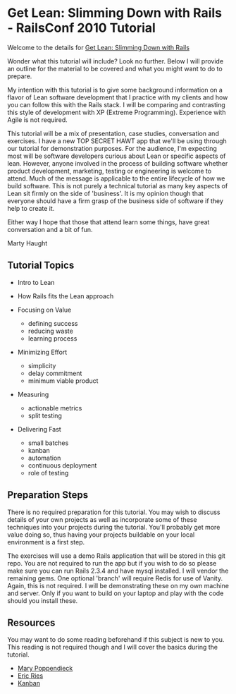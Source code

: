 # Get Lean: Slimming Down with Rails - RailsConf 2010 Tutorial

Welcome to the details for [Get Lean: Slimming Down with Rails](http://en.oreilly.com/rails2010/public/schedule/detail/13851)

Wonder what this tutorial will include?  Look no further. Below I will provide an outline for the material to be covered and what you might want to do to prepare.  

My intention with this tutorial is to give some background information on a flavor of Lean software development that I practice with my clients and how you can follow this with the Rails stack.  I will be comparing and contrasting this style of development with XP (Extreme Programming).  Experience with Agile is not required.

This tutorial will be a mix of presentation, case studies, conversation and exercises.  I have a new TOP SECRET HAWT app that we'll be using through our tutorial for demonstration purposes.  For the audience, I'm expecting most will be software developers curious about Lean or specific aspects of lean.  However, anyone involved in the process of building software whether product development, marketing, testing or engineering is welcome to attend.  Much of the message is applicable to the entire lifecycle of how we build software.  This is not purely a technical tutorial as many key aspects of Lean sit firmly on the side of 'business'.  It is my opinion though that everyone should have a firm grasp of the business side of software if they help to create it. 

Either way I hope that those that attend learn some things, have great conversation and a bit of fun.

Marty Haught


## Tutorial Topics


* Intro to Lean
* How Rails fits the Lean approach

* Focusing on Value
  * defining success
  * reducing waste
  * learning process
 
* Minimizing Effort
  * simplicity
  * delay commitment
  * minimum viable product
 
* Measuring
  * actionable metrics
  * split testing

* Delivering Fast
  * small batches
  * kanban
  * automation
  * continuous deployment
  * role of testing

## Preparation Steps

There is no required preparation for this tutorial.  You may wish to discuss details of your own projects as well as incorporate some of these techniques into your projects during the tutorial.  You'll probably get more value doing so, thus having your projects buildable on your local environment is a first step.

The exercises will use a demo Rails application that will be stored in this git repo.  You are not required to run the app but if you wish to do so please make sure you can run Rails 2.3.4 and have mysql installed.  I will vendor the remaining gems.  One optional 'branch' will require Redis for use of Vanity.  Again, this is not required.  I will be demonstrating these on my own machine and server.  Only if you want to build on your laptop and play with the code should you install these.


## Resources

You may want to do some reading beforehand if this subject is new to you.  This reading is not required though and I will cover the basics during the tutorial.

* [Mary Poppendieck](http://www.poppendieck.com/)
* [Eric Ries](http://www.startuplessonslearned.com/)
* [Kanban](http://www.limitedwipsociety.org/)
